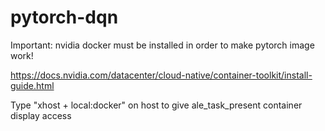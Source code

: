 # pytorch-dqn

Important: nvidia docker must be installed in order to make pytorch image work!

https://docs.nvidia.com/datacenter/cloud-native/container-toolkit/install-guide.html

Type "xhost + local:docker" on host to give ale_task_present container display access


